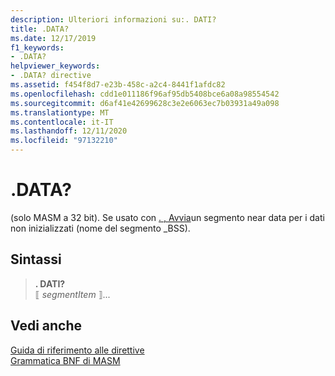 ```yaml
---
description: Ulteriori informazioni su:. DATI?
title: .DATA?
ms.date: 12/17/2019
f1_keywords:
- .DATA?
helpviewer_keywords:
- .DATA? directive
ms.assetid: f454f8d7-e23b-458c-a2c4-8441f1afdc82
ms.openlocfilehash: cdd1e011186f96af95db5408bce6a08a98554542
ms.sourcegitcommit: d6af41e42699628c3e2e6063ec7b03931a49a098
ms.translationtype: MT
ms.contentlocale: it-IT
ms.lasthandoff: 12/11/2020
ms.locfileid: "97132210"
---
```

# <a name="data"></a>.DATA?

(solo MASM a 32 bit). Se usato con [. , Avvia](dot-model.md)un segmento near data per i dati non inizializzati (nome del segmento _BSS).

## <a name="syntax"></a>Sintassi

> **. DATI?**\
> ⟦ *segmentItem* ⟧...

## <a name="see-also"></a>Vedi anche

[Guida di riferimento alle direttive](directives-reference.md)\
[Grammatica BNF di MASM](masm-bnf-grammar.md)
